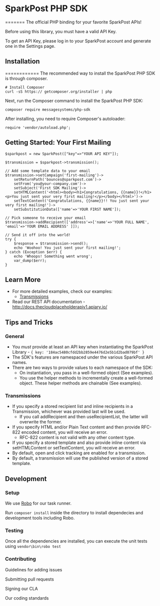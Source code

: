 # SparkPost PHP SDK
=======
The official PHP binding for your favorite SparkPost APIs!

Before using this library, you must have a valid API Key.

To get an API Key, please log in to your SparkPost account and generate one in the Settings page.

## Installation
============
The recommended way to install the SparkPost PHP SDK is through composer.
```
# Install Composer
curl -sS https:// getcomposer.org/installer | php
```
Next, run the Composer command to install the SparkPost PHP SDK: 
```
composer require messagesystems/php-sdk
```
After installing, you need to require Composer's autoloader:
```
require 'vendor/autoload.php';
```

## Getting Started:  Your First Mailing
```
$sparkpost = new SparkPost(["key"=>"YOUR API KEY"]);

$transmission = $sparkpost->transmission();

// Add some template data to your email
$transmission->setCampaign('first-mailing')->
	setReturnPath('bounces@sparkpost.com')->
    setFrom('you@your-company.com')->
    setSubject('First SDK Mailing')->
    setHTMLContent('<html><body><h1>Congratulations, {{name}}!</h1><p>You just sent your very first mailing!</p></body></html>')->
    setTextContent('Congratulations, {{name}}!! You just sent your very first mailing!')->
    setSubstitutionData(['name'=>'YOUR FIRST NAME']);
    
// Pick someone to receive your email
$transmission->addRecipient(['address'=>['name'=>'YOUR FULL NAME', 'email'=>'YOUR EMAIL ADDRESS' ]]);

// Send it off into the world!
try {
	$response = $transmission->send();	
    echo 'Woohoo! You just sent your first mailing!';
} catch (Exception $err) {
    echo 'Whoops! Something went wrong';
    var_dump($err);
}
```

## Learn More
* For more detailed examples, check our examples:
    * [Transmissions](https://github.com/MessageSystems/php-sdk/tree/master/examples/transmission/)
* Read our REST API documentation - <http://docs.thecloudplaceholderapiv1.apiary.io/>

## Tips and Tricks
### General
* You _must_ provide at least an API key when instantiating the SparkPost Library - `{ key: '184ac5480cfdd2bb2859e4476d2e5b1d2bad079bf' }`
* The SDK's features are namespaced under the various SparkPost API names.
* There are two ways to provide values to each namespace of the SDK:
    - On instantiation, you pass in a well-formed object (See examples).
    - You use the helper methods to incrementally create a well-formed object. These helper methods are chainable (See examples).

### Transmissions
* If you specify a stored recipient list and inline recipients in a Transmission, whichever was provided last will be used.
    * If you call addRecipient and then useRecipientList, the latter will overwrite the former.
* If you specify HTML and/or Plain Text content and then provide RFC-822 encoded content, you will receive an error.
    * RFC-822 content is not valid with any other content type.
* If you specify a stored template and also provide inline content via setHTMLContent or setTextContent, you will receive an error.
* By default, open and click tracking are enabled for a transmission.
* By default, a transmission will use the published version of a stored template.

## Development

### Setup
We use [Robo](http://robo.li/) for our task runner.

Run `composer install` inside the directory to install dependecies and development tools including Robo.

### Testing
Once all the dependencies are installed, you can execute the unit tests using `vendor\bin\robo test`

### Contributing
Guidelines for adding issues

Submitting pull requests

Signing our CLA

Our coding standards